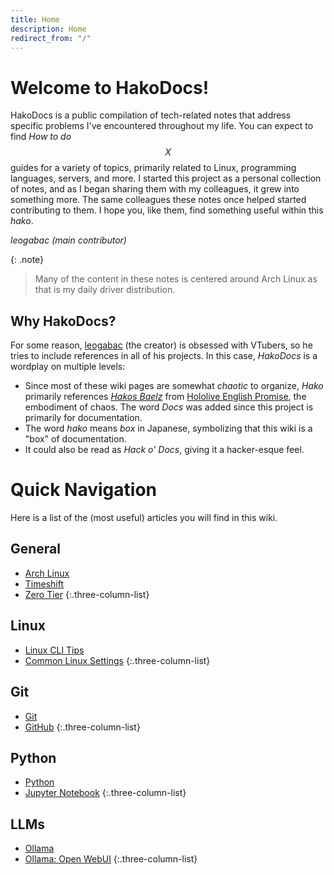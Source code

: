 ```yaml
---
title: Home
description: Home
redirect_from: "/"
---
```


# Welcome to HakoDocs!
HakoDocs is a public compilation of tech-related notes that address specific problems I've encountered throughout my life.
You can expect to find _How to do $$X$$_ guides for a variety of topics, primarily related to Linux, programming languages, servers, and more.
I started this project as a personal collection of notes, and as I began sharing them with my colleagues, it grew into something more.
The same colleagues these notes once helped started contributing to them. I hope you, like them, find something useful within this _hako_.

_leogabac (main contributor)_

{: .note}
> Many of the content in these notes is centered around Arch Linux as that is my daily driver distribution.


## Why HakoDocs?

For some reason, [leogabac](https://github.com/leogabac) (the creator) is obsessed with VTubers, so he tries to include references in all of his projects. In this case, _HakoDocs_ is a wordplay on multiple levels:

- Since most of these wiki pages are somewhat _chaotic_ to organize, _Hako_ primarily references [_Hakos Baelz_](https://www.youtube.com/channel/UCgmPnx-EEeOrZSg5Tiw7ZRQ) from [Hololive English Promise](https://hololive.hololivepro.com/en/talents?gp=promise), the embodiment of chaos. The word _Docs_ was added since this project is primarily for documentation.
- The word _hako_ means _box_ in Japanese, symbolizing that this wiki is a "box" of documentation.
- It could also be read as _Hack o' Docs_, giving it a hacker-esque feel.

# Quick Navigation

Here is a list of the (most useful) articles you will find in this wiki.

## General

- [Arch Linux](archlinux)
- [Timeshift](timeshift)
- [Zero Tier](zerotier)
{:.three-column-list}

## Linux

- [Linux CLI Tips](linux.clitips)
- [Common Linux Settings](linux.settings)
{:.three-column-list}
 
## Git

- [Git](git)
- [GitHub](git.github)
{:.three-column-list}

## Python

- [Python](python)
- [Jupyter Notebook](python.jupyter)
{:.three-column-list}

## LLMs

- [Ollama](ollama)
- [Ollama: Open WebUI](ollama.openwebui)
{:.three-column-list}



